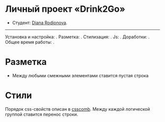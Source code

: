 # Личный проект «Drink2Go» 

* Студент: [Diana Rodionova]({{userProfile}}).

---

Установка и настройка: . Разметка: . Стилизация: . Js: . Доработки: . Общее время работы: .

# Разметка
- Между любыми смежными элементами ставится пустая строка

# Стили
Порядок css-свойств описан в [csscomb](https://github.com/csscomb/csscomb.js/blob/dev/config/csscomb.json).
Между каждой логической группой ставится перенос строки.

